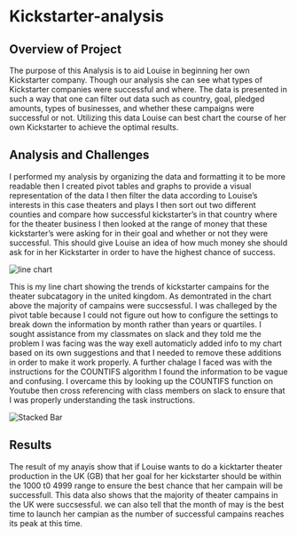 # Kickstarter-analysis                                                                                                                                                                                                                                                                                                                              
## Overview of Project
The purpose of this Analysis is to aid Louise in beginning her own Kickstarter company. Though our analysis she can see what types of Kickstarter companies were successful and where. The data is presented in such a way that one can filter out data such as country, goal, pledged amounts, types of businesses, and whether these campaigns were successful or not. Utilizing this data Louise can best chart the course of her own Kickstarter to achieve the optimal results.                                                                                                                                                                                                       
## Analysis and Challenges
I performed my analysis by organizing the data and formatting it to be more readable then I created pivot tables and graphs to provide a visual representation of the data I then filter the data according to Louise’s interests in this case theaters and plays I then sort out two different counties and compare how successful kickstarter’s in that country where for the theater business I then looked at the range of money that these kickstarter’s were asking for in their goal and whether or not they were successful. This should give Louise an idea of how much money she should ask for in her Kickstarter in order to have the highest chance of success.

![line chart](https://user-images.githubusercontent.com/111584967/189772176-7815bc69-bcc1-440b-afaf-6e0d38f4b81c.PNG)

This is my line chart showing the trends of kickstarter campains for the theater subcatagory in the united kingdom. As demontrated in the chart above the majority of campains were succsessful. I was challeged by the pivot table because I could not figure out how to configure the settings to break down the information by month rather than years or quartiles. I sought assistance from my classmates on slack and they told me the problem I was facing was the way exell automaticly added info to my chart based on its own suggestions and that I needed to remove these additions in order to make it work properly. A further chalage I faced was with the instructions for the COUNTIFS algorithm I found the information to be vague and confusing. I overcame this by looking up the COUNTIFS function on Youtube then cross referencing with class members on slack to ensure that I was properly understanding the task instructions.

![Stacked Bar](https://user-images.githubusercontent.com/111584967/189788447-4af6ef61-aa56-4520-95f7-5d49c5a61a10.PNG)

## Results 
The result of my anayis show that if Louise wants to do a kicktarter theater production in the UK (GB) that her goal for her kickstarter should be within the 1000 t0 4999 range to ensure the best chance that her campain will be successfull. This data also shows that the majority of theater campains in the UK were succsessful. we can also tell that the month of may is the best time to launch her campian as the number of successful campains reaches its peak at this time.
